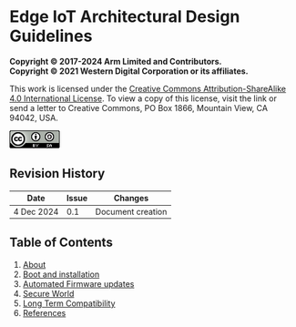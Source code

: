# Edge IoT Architectural Design Guidelines

**Copyright © 2017-2024 Arm Limited and Contributors.**  
**Copyright © 2021 Western Digital Corporation or its affiliates.**  

This work is licensed under the [Creative Commons Attribution-ShareAlike 4.0 International License](https://creativecommons.org/licenses/by-sa/4.0/). To view a copy of this license, visit the link or send a letter to Creative Commons, PO Box 1866, Mountain View, CA 94042, USA.

[![Creative Commons License](source/images/cc-by-sa-4.0-88x31.png)](https://creativecommons.org/licenses/by-sa/4.0/)

## Revision History

| Date         | Issue | Changes |
|--------------|-------|---------|
| 4 Dec 2024  | 0.1  | Document creation |

## Table of Contents

1. [About](source/chapter1-about.md)
2. [Boot and installation](source/chapter2-Boot)
3. [Automated Firmware updates](source/chapter3-FWU)
4. [Secure World](source/chapter4-secureworld)
5. [Long Term Compatibility](source/chapter5-DevicetreeIntegrity)
6. [References](references)
